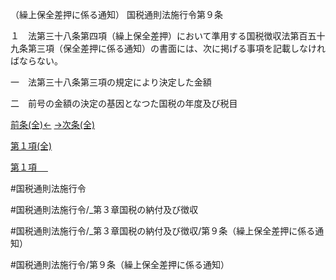 （繰上保全差押に係る通知）
国税通則法施行令第９条

１　法第三十八条第四項（繰上保全差押）において準用する国税徴収法第百五十九条第三項（保全差押に係る通知）の書面には、次に掲げる事項を記載しなければならない。

一　法第三十八条第三項の規定により決定した金額

二　前号の金額の決定の基因となつた国税の年度及び税目

[前条(全)←](国税通則法施行＿令＿第８条_.md)    [→次条(全)](国税通則法施行＿令＿第１０条_.md)

[第１項(全)](国税通則法施行＿令＿第９条第１項_.md)  

[第１項 　 ](国税通則法施行＿令＿第９条第１項.md)  

#国税通則法施行令

#国税通則法施行令/_第３章国税の納付及び徴収

#国税通則法施行令/_第３章国税の納付及び徴収/第９条（繰上保全差押に係る通知）

#国税通則法施行令/第９条（繰上保全差押に係る通知）

